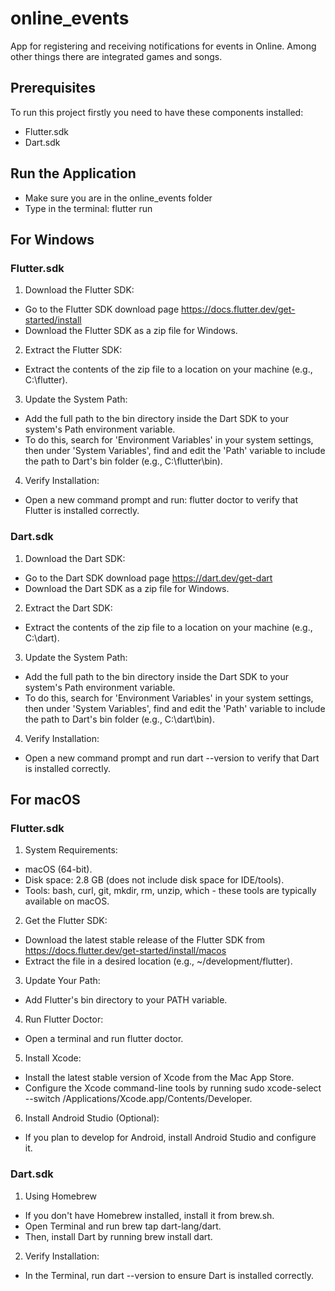 # online_events
App for registering and receiving notifications for events in Online. Among other things there are integrated games and songs.  


## Prerequisites
To run this project firstly you need to have these components installed:
- Flutter.sdk
- Dart.sdk

## Run the Application
* Make sure you are in the online_events folder
* Type in the terminal: flutter run

## For Windows

### Flutter.sdk
1. Download the Flutter SDK:
* Go to the Flutter SDK download page https://docs.flutter.dev/get-started/install
* Download the Flutter SDK as a zip file for Windows.

2. Extract the Flutter SDK:
* Extract the contents of the zip file to a location on your machine (e.g., C:\flutter).

3. Update the System Path:
* Add the full path to the bin directory inside the Dart SDK to your system's Path environment variable.
* To do this, search for 'Environment Variables' in your system settings, then under 'System Variables', find and edit the 'Path' variable to include the path to Dart's bin folder (e.g., C:\flutter\bin).

4. Verify Installation:
* Open a new command prompt and run: flutter doctor to verify that Flutter is installed correctly.

### Dart.sdk
1. Download the Dart SDK:
* Go to the Dart SDK download page https://dart.dev/get-dart
* Download the Dart SDK as a zip file for Windows.

2. Extract the Dart SDK:
* Extract the contents of the zip file to a location on your machine (e.g., C:\dart).

3. Update the System Path:
* Add the full path to the bin directory inside the Dart SDK to your system's Path environment variable.
* To do this, search for 'Environment Variables' in your system settings, then under 'System Variables', find and edit the 'Path' variable to include the path to Dart's bin folder (e.g., C:\dart\bin).

4. Verify Installation:
* Open a new command prompt and run dart --version to verify that Dart is installed correctly.


## For macOS

### Flutter.sdk
1. System Requirements:
* macOS (64-bit).
* Disk space: 2.8 GB (does not include disk space for IDE/tools).
* Tools: bash, curl, git, mkdir, rm, unzip, which - these tools are typically available on macOS.

2. Get the Flutter SDK:
* Download the latest stable release of the Flutter SDK from https://docs.flutter.dev/get-started/install/macos
* Extract the file in a desired location (e.g., ~/development/flutter).

3. Update Your Path:
* Add Flutter's bin directory to your PATH variable.

4. Run Flutter Doctor:
* Open a terminal and run flutter doctor.

5. Install Xcode:
* Install the latest stable version of Xcode from the Mac App Store.
* Configure the Xcode command-line tools by running sudo xcode-select --switch /Applications/Xcode.app/Contents/Developer.

6. Install Android Studio (Optional):
* If you plan to develop for Android, install Android Studio and configure it.


### Dart.sdk
1. Using Homebrew
* If you don't have Homebrew installed, install it from brew.sh.
* Open Terminal and run brew tap dart-lang/dart.
* Then, install Dart by running brew install dart.

2. Verify Installation:
* In the Terminal, run dart --version to ensure Dart is installed correctly.



